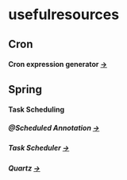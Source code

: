 # usefulresources

## Cron

#### Cron expression generator [->](https://www.freeformatter.com/cron-expression-generator-quartz.html)

## Spring

#### Task Scheduling 
 ##### @Scheduled Annotation [->](https://www.baeldung.com/spring-scheduled-tasks)
 ##### Task Scheduler [->](https://www.baeldung.com/spring-task-scheduler)
 ##### Quartz [->](https://www.baeldung.com/spring-quartz-schedule)
